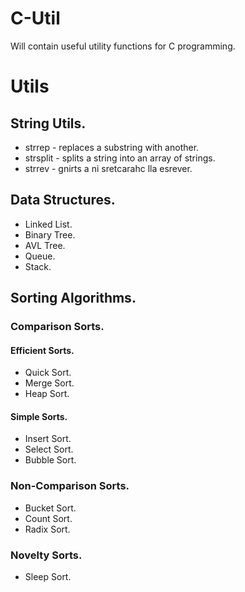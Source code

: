 C-Util
======

Will contain useful utility functions for C programming.

Utils
=====
String Utils.
-------------

* strrep - replaces a substring with another.
* strsplit - splits a string into an array of strings.
* strrev - gnirts a ni sretcarahc lla esrever.

Data Structures.
----------------

* Linked List.
* Binary Tree.
* AVL Tree.
* Queue.
* Stack.

Sorting Algorithms.
-------------------

### Comparison Sorts.
#### Efficient Sorts.
* Quick Sort.
* Merge Sort.
* Heap Sort.

#### Simple Sorts.
* Insert Sort.
* Select Sort.
* Bubble Sort.

### Non-Comparison Sorts.
* Bucket Sort.
* Count Sort.
* Radix Sort.

### Novelty Sorts.
* Sleep Sort.
